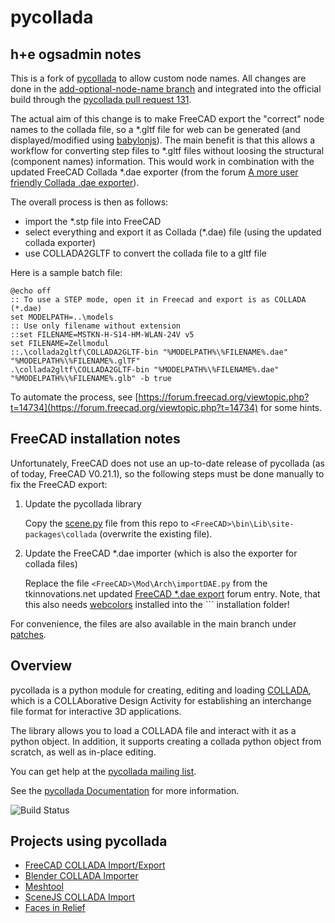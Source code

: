 # pycollada

## h+e ogsadmin notes

This is a fork of [pycollada](https://github.com/pycollada) to allow custom node names. All changes 
are done in the [add-optional-node-name branch](https://github.com/ogsadmin/pycollada/tree/add-optional-node-name)
and integrated into the official build through the [pycollada pull request 131](https://github.com/pycollada/pycollada/pull/131).

The actual aim of this change is to make FreeCAD export the "correct" node names to the collada file, so a *.gltf file for web can be generated (and displayed/modified using [babylonjs](https://www.babylonjs.com/)). The main benefit is that this allows a workflow for converting step files to *.gltf files without loosing the structural (component names) information. 
This would work in combination with the updated FreeCAD Collada *.dae exporter (from the forum [A more user friendly Collada .dae exporter](https://forum.freecad.org/viewtopic.php?t=14613)).

The overall process is then as follows:
- import the *.stp file into FreeCAD
- select everything and export it as Collada (*.dae) file (using the updated collada exporter)
- use COLLADA2GLTF to convert the collada file to a gltf file

Here is a sample batch file:

    @echo off
    :: To use a STEP mode, open it in Freecad and export is as COLLADA (*.dae)
    set MODELPATH=..\models
    :: Use only filename without extension
    ::set FILENAME=MSTKN-H-S14-HM-WLAN-24V v5
    set FILENAME=Zellmodul
    ::.\collada2gltf\COLLADA2GLTF-bin "%MODELPATH%\%FILENAME%.dae" "%MODELPATH%\%FILENAME%.glTF"
    .\collada2gltf\COLLADA2GLTF-bin "%MODELPATH%\%FILENAME%.dae" "%MODELPATH%\%FILENAME%.glb" -b true

To automate the process, see [https://forum.freecad.org/viewtopic.php?t=14734](https://forum.freecad.org/viewtopic.php?t=14734) for some hints.

## FreeCAD installation notes

Unfortunately, FreeCAD does not use an up-to-date release of pycollada (as of today, FreeCAD V0.21.1), so the following steps must be done manually to fix the FreeCAD export:

1. Update the pycollada library

    Copy the [scene.py](https://github.com/ogsadmin/pycollada/blob/add-optional-node-name/collada/scene.py) file from this repo to `<FreeCAD>\bin\Lib\site-packages\collada` (overwrite the existing file). 

2. Update the FreeCAD *.dae importer (which is also the exporter for collada files)

    Replace the file `<FreeCAD>\Mod\Arch\importDAE.py` from the tkinnovations.net updated [FreeCAD *.dae export](https://forum.freecad.org/viewtopic.php?t=14613) forum entry. Note, that this also needs [webcolors](https://pypi.python.org/pypi/webcolors/) installed into the `<FreeCAD>`` installation folder!

For convenience, the files are also available in the main branch under [patches](patches).

## Overview

pycollada is a python module for creating, editing and loading
[COLLADA](https://www.khronos.org/collada/), which is a COLLAborative Design Activity
for establishing an interchange file format for interactive 3D applications.

The library allows you to load a COLLADA file and interact with it as a python
object. In addition, it supports creating a collada python object from scratch,
as well as in-place editing.

You can get help at the [pycollada mailing list](https://groups.google.com/d/forum/pycollada).

See the [pycollada Documentation](http://pycollada.readthedocs.org/) for more
information.

![Build Status](https://github.com/pycollada/pycollada/actions/workflows/python-package.yml/badge.svg)

## Projects using pycollada

* [FreeCAD COLLADA Import/Export](https://www.freecadweb.org/)
* [Blender COLLADA Importer](https://github.com/skrat/bpycollada)
* [Meshtool](https://github.com/pycollada/meshtool)
* [SceneJS COLLADA Import](https://github.com/xeolabs/scenejs-pycollada)
* [Faces in Relief](https://itunes.apple.com/us/app/faces-in-relief/id571820477?ls=1&mt=8)
